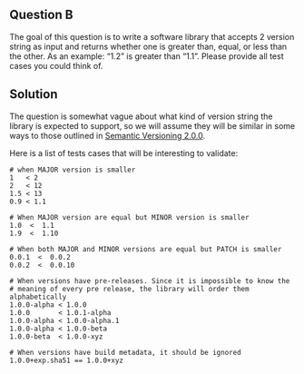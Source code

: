 ## Question B

The goal of this question is to write a software library that accepts 2 version string as input and returns whether one is greater than, equal, or less than the other. As an example: “1.2” is greater than “1.1”. Please provide all test cases you could think of.


## Solution

The question is somewhat vague about what kind of version string the library is expected to support, so we will assume they will be similar in some ways to those outlined in [Semantic Versioning 2.0.0](https://semver.org/).



Here is a list of tests cases that will be interesting to validate:

```
# when MAJOR version is smaller
1   < 2
2   < 12
1.5 < 13
0.9 < 1.1

# When MAJOR version are equal but MINOR version is smaller
1.0  <  1.1
1.9  <  1.10

# When both MAJOR and MINOR versions are equal but PATCH is smaller
0.0.1  <  0.0.2
0.0.2  <  0.0.10

# When versions have pre-releases. Since it is impossible to know the
# meaning of every pre release, the library will order them alphabetically
1.0.0-alpha < 1.0.0
1.0.0       < 1.0.1-alpha
1.0.0-alpha < 1.0.0-alpha.1
1.0.0-alpha < 1.0.0-beta
1.0.0-beta  < 1.0.0-xyz

# When versions have build metadata, it should be ignored
1.0.0+exp.sha51 == 1.0.0+xyz
```
